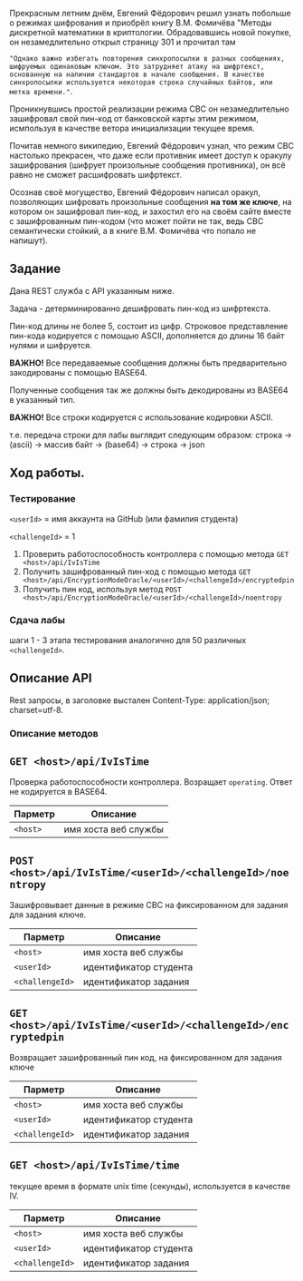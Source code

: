 Прекрасным летним днём, Евгений Фёдорович решил узнать побольше о режимах шифрования и приобрёл книгу В.М. Фомичёва 
"Методы дискретной математики в криптологии. Обрадовавшись новой покупке, он незамедлительно открыл страницу 301 и прочитал там 

`"Однако важно избегать повторения синхропосылки в разных сообщениях, шифруемых одинаковым ключом. Это затрудняет атаку на шифртекст,
основанную на наличии стандартов в начале сообщения. В качестве синхропосылки используется некоторая строка случайных байтов,
или метка времени."`.

Проникнувшись простой реализации режима CBC он незамедлительно зашифровал свой пин-код от банковской карты этим режимом,
исмпользуя в качестве ветора инициализации текущее время. 

Почитав немного википедию, Евгений Фёдорович узнал, что режим CBC настолько прекрасен, что даже если противник имеет доступ 
к оракулу зашифрования (шифрует произольные сообщения противника), он всё равно не сможет расшифровать шифртекст.

Осознав своё могущество, Евгений Фёдорович написал оракул, позволяющих шифровать произольные сообщения **на том же ключе**, на котором
он зашифровал пин-код, и захостил его на своём сайте вместе с зашифрованным пин-кодом 
(что может пойти не так, ведь CBC семантически стойкий, а в книге В.М. Фомичёва что попало не напишут).

## Задание

Дана REST служба с API указанным ниже.

Задача - детерминированно дешифровать пин-код из шифртекста.

Пин-код длины не более 5, состоит из цифр. Строковое представление пин-кода кодируется с помощью ASCII, дополняется до 
длины 16 байт нулями и шифруется.

**ВАЖНО!** Все передаваемые сообщения должны быть предварительно закодированы с помощью BASE64. 

Полученные сообщения так же должны быть декодированы из BASE64 в указанный тип.

**ВАЖНО!** Все строки кодируется с использование кодировки ASCII.

т.е. передача строки для лабы выглядит следующим образом:
строка -> (asсii) -> массив байт -> (base64) -> строка -> json 

## Ход работы.

### Тестирование 

`<userId>` = имя аккаунта на GitHub  (или фамилия студента)

`<challengeId>` = 1


1. Проверить работоспособность контроллера с помощью метода `GET <host>/api/IvIsTime`
2. Получить зашифрованный пин-код с помощью метода `GET <host>/api/EncryptionModeOracle/<userId>/<challengeId>/encryptedpin`
3. Получить пин код, используя метод `POST <host>/api/EncryptionModeOracle/<userId>/<challengeId>/noentropy`

### Сдача лабы
шаги 1 - 3 этапа тестирования аналогично для 50 различных `<challengeId>`.

## Описание API

Rest запросы, в заголовке выстален Content-Type: application/json; charset=utf-8.

### Описание методов

## `GET <host>/api/IvIsTime`

Проверка работоспособности контроллера. Возращает `operating`. Ответ не кодируется в BASE64.

| Парметр| Описание| 
| --- | --- 
| `<host>` | имя хоста веб службы


## `POST <host>/api/IvIsTime/<userId>/<challengeId>/noentropy`

Зашифровывает данные в режиме CBC на фиксированном для задания для задания ключе.

| Парметр| Описание| 
| --- | --- 
| `<host>` | имя хоста веб службы
| `<userId>` | идентификатор студента
| `<challengeId>` | идентификатор задания

## `GET <host>/api/IvIsTime/<userId>/<challengeId>/encryptedpin`

Возвращает зашифрованный пин код, на фиксированном для задания ключе

| Парметр| Описание| 
| --- | --- 
| `<host>` | имя хоста веб службы
| `<userId>` | идентификатор студента
| `<challengeId>` | идентификатор задания

## `GET <host>/api/IvIsTime/time`

текущее время в формате unix time (секунды), используется в качестве IV.

| Парметр| Описание| 
| --- | --- 
| `<host>` | имя хоста веб службы
| `<userId>` | идентификатор студента
| `<challengeId>` | идентификатор задания
